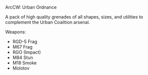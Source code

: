 ArcCW: Urban Ordnance

A pack of high quality grenades of all shapes, sizes, and utilities to complement the Urban Coalition arsenal.

Weapons:
* RGD-5 Frag
* M67 Frag
* RGO (Impact)
* M84 Stun
* M18 Smoke
* Molotov